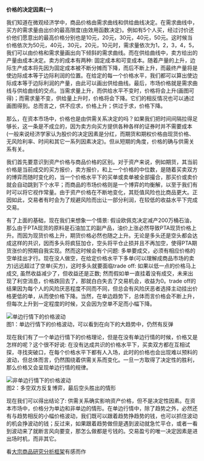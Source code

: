 **价格的决定因素(一)**

我们知道在微观经济学中，商品价格由需求曲线和供给曲线决定。在需求曲线中，买方的需求量由出价的最高限度(由效用函数决定)。例如有5个人买，经过讨价还价他们愿意出的最高价格分别也是10元，20元，30元，40元，50元。这时候当价格依次为50元，40元，30元，20元，10元时，需求量依次为1，2，3，4，5，我们可以由价格和需求量画出向下倾斜的需求曲线。而在供给曲线中，卖方给出的产量由成本决定。卖方的成本有两种: 固定成本和可变成本。随着产量的上升，边际生产成本将先因为固定成本被不断分摊而下降，而后不断上升，而最终产量将是使边际成本等于边际利润的位置。在给定的每一个价格水平，我们都可以算出使边际成本等于边际利润的产量，由此可以画出供给曲线。最后，市场价格就是需求曲线与供给曲线的交点。当需求量上升，而供给水平不变时，价格将会上升(画图可得)；而需求量不变，供给量上升时，价格将会下降。它们的相反情况也可以通过画图得到。总而言之，供不应求，价格上升；供过于求，价格下降。

那么，在资本市场中，价格也是由供需关系决定的吗？如果我们把时间间隔拉得足够长，这一条是不成立的，因为卖方向买方提供各种各样的证券时并不需要成本(一般来说经济学家认为股价的决定因素是分红，而期货和期权价格由现货价格、无风险利率、时间和其它一系列因素决定)。但从短期的角度，价格的确与供需关系有关。

我们首先要意识到资产价格与商品价格的区别。对于资产来说，例如期货，其当前价格是当前成交的买方报价，卖方报价，和上一个价格的中位数，是随着买卖双方的博弈而随时变化的，当一个价格水平下的买单或卖单被全部撮合，那买价或卖价就会自动跳到下个水平；而商品的市场价格则是一个博弈的均衡解，以至于我们有时可以将它视作常量。由于资产价格在不断地变化，其贬值风险也比商品更大。正因如此，交易者有时会为了规避风险而出让一部分利润，在较低的收益水平下完成交易。

有了上面的基础，现在我们来想象一个情景: 假设欧佩克决定减产200万桶石油，那么由于PTA现货的原料是石油加工的副产品，油价上涨必然导致PTA现货价格上升。而因为现货价格上升，期货价格必然也随之上升。无论是多头还是空头都会达成这样的共识，因而多头将疯狂加仓，空头将平仓止损并且不再加空，使得PTA期货涨价的预期自我实现。然而这时候会有个问题: 多单要成交，必须有相应价格的空单挂出才行。现在没人做空，在给定价格水平下多单(可以理解成商品市场的卖方)远远超过了空单(买方)，这时多头就要面临trade off: 如果以低一点的价格马上成交, 虽然收益减少了，但收益还是正数; 然而假如单一直挂着没有成交，未来出现了利空消息，价格跌回去了，那就白白失去了交易机会，收益为0。trade off的结果因为每个人的风险厌恶程度不同而不同，但总会有风险厌恶者选择主动挂出价格更低的单，从而使价格下降。当然，在单边趋势下，总体而言价格会不断上升，但每次上升到一定程度的时候，又会因为空单不足而小幅下降。

![单边行情下的价格波动](https://user-images.githubusercontent.com/101194077/208286272-d7b1ee7c-ab6a-4176-8cd5-8cacb54797fd.jpg)  
图1：单边行情下的价格波动，可以看到在向下的大趋势中，仍然有反弹

现在我们有了一个单边行情下的价格理论，但是在没有单边行情的时候，价格又是怎样的呢？这个很不好说: 在没有达成共识的价格水平下，买卖双方都在互相试探，寻找突破口，在每个价格水平下都有人入场，此时的价格也会出现难以预料的波动，但总体而言，仍然围绕着供需关系而变化。一旦一方取得了决定性的胜利，那么价格又会呈现单边行情的规律。

![非单边行情下的价格波动](https://user-images.githubusercontent.com/101194077/208286295-274e9e3f-56c4-49db-a851-c6b7a407f0e1.jpg)  
图2：多空双方反复博弈，最后空头胜出的情形

现在我们可以得出结论了: 供需关系确实影响资产价格，但不是决定性因素。在资本市场中，价格分为单边和非单边的情形。在单边行情中，除了趋势之外，必然还有与趋势相反的小幅价格波动，我们既可以跟着趋势挣趋势的钱，也可以抓住波动的机会挣波动的钱；反过来，如果跟着趋势做但是遇到波动就急忙平仓，或者一看到波动来了就断言风向要变，那怎么做都是亏钱的。交易盈亏的唯一决定因素是进出场时机，而非其它。

看[大宗商品研究分析框架](https://b23.tv/h8FP4QV)有感而作
